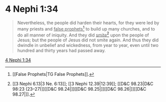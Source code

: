 # 4 Nephi 1:34

> Nevertheless, the people did harden their hearts, for they were led by many priests and <u>false prophets</u>[^a] to build up many churches, and to do all manner of iniquity. And they did <u>smite</u>[^b] upon the people of Jesus; but the people of Jesus did not smite again. And thus they did dwindle in unbelief and wickedness, from year to year, even until two hundred and thirty years had passed away.

[4 Nephi 1:34](https://www.churchofjesuschrist.org/study/scriptures/bofm/4-ne/1?lang=eng&id=p34#p34)


[^a]: [[False Prophets|TG False Prophets]].  
[^b]: [[3 Nephi 6.13|3 Ne. 6:13]]; [[3 Nephi 12.39|12:39]]; [[D&C 98.23|D&C 98:23 (23–27)]][[D&C 98.24|]][[D&C 98.25|]][[D&C 98.26|]][[D&C 98.27|]].  

